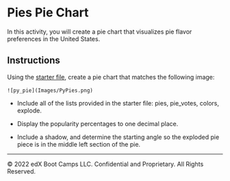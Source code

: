 # Pies Pie Chart

In this activity, you will create a pie chart that visualizes pie flavor preferences in the United States.

## Instructions

Using the [starter file](Unsolved/py_pie.ipynb), create a pie chart that matches the following image:

    ![py_pie](Images/PyPies.png)

* Include all of the lists provided in the starter file: pies, pie_votes, colors, explode.

* Display the popularity percentages to one decimal place.

* Include a shadow, and determine the starting angle so the exploded pie piece is in the middle left section of the pie.

---

© 2022 edX Boot Camps LLC. Confidential and Proprietary. All Rights Reserved.
